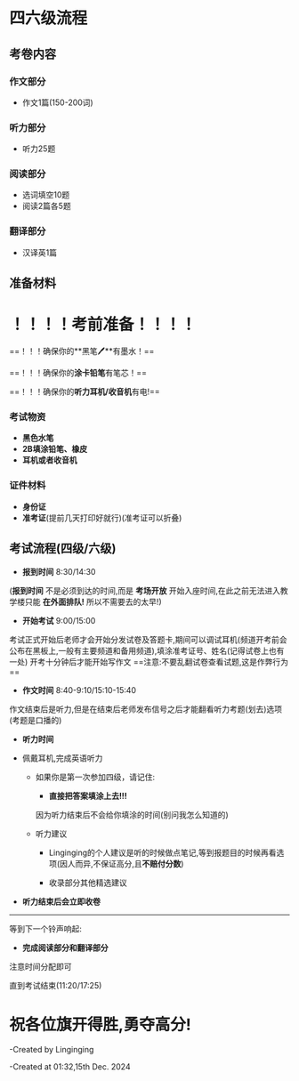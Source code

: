 # 四六级流程

## 考卷内容

### 作文部分
- 作文1篇(150-200词)
### 听力部分
- 听力25题
### 阅读部分
- 选词填空10题
- 阅读2篇各5题
### 翻译部分
- 汉译英1篇

## 准备材料

# **！！！！考前准备！！！！**
==！！！确保你的**黑笔🖊**有墨水！==

==！！！确保你的**涂卡铅笔**有笔芯！==

==！！！确保你的**听力耳机/收音机**有电!==

### 考试物资
- **黑色水笔**
- **2B填涂铅笔、橡皮**
- **耳机或者收音机**

### 证件材料

- **身份证**
- **准考证**(提前几天打印好就行)(准考证可以折叠)

## 考试流程(四级/六级)
- **报到时间** 8:30/14:30

(**报到时间** 不是必须到达的时间,而是 **考场开放** 开始入座时间,在此之前无法进入教学楼只能 **在外面排队!** 所以不需要去的太早!)

- **开始考试** 9:00/15:00

考试正式开始后老师才会开始分发试卷及答题卡,期间可以调试耳机(频道开考前会公布在黑板上,一般有主要频道和备用频道),填涂准考证号、姓名(记得试卷上也有一处)
开考十分钟后才能开始写作文
==注意:不要乱翻试卷查看试题,这是作弊行为==

- **作文时间** 8:40-9:10/15:10-15:40

作文结束后是听力,但是在结束后老师发布信号之后才能翻看听力考题(划去)选项 (考题是口播的)

- **听力时间**

- 佩戴耳机,完成英语听力
    - 如果你是第一次参加四级，请记住:

        - **直接把答案填涂上去!!!**

        因为听力结束后不会给你填涂的时间(别问我怎么知道的)

    - 听力建议
        - Linginging的个人建议是听的时候做点笔记,等到报题目的时候再看选项(因人而异,不保证高分,且**不赔付分数**)

        - 收录部分其他精选建议

- **听力结束后会立即收卷**
---
等到下一个铃声响起:

- **完成阅读部分和翻译部分**

注意时间分配即可

直到考试结束(11:20/17:25)



# 祝各位旗开得胜,勇夺高分!

-Created by Linginging

-Created at 01:32,15th Dec. 2024
